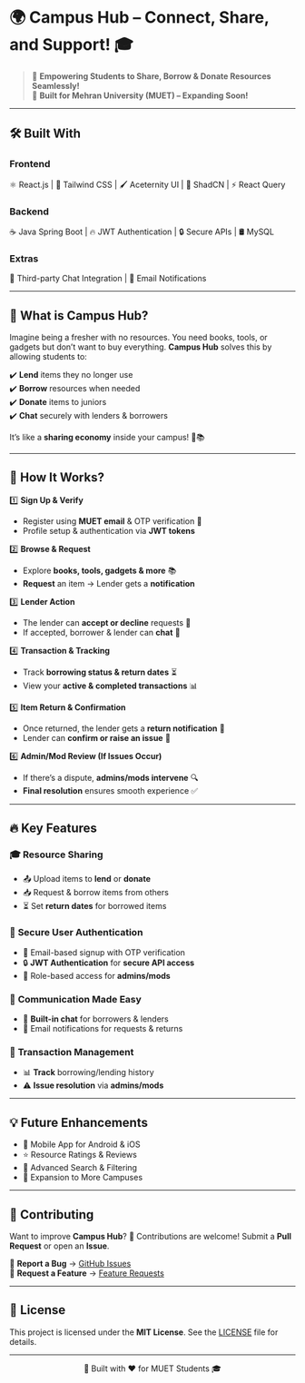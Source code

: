 # 🌍 **Campus Hub** – Connect, Share, and Support! 🎓

> 🚀 **Empowering Students to Share, Borrow & Donate Resources Seamlessly!**  
> 🎯 **Built for Mehran University (MUET) – Expanding Soon!**

---

## 🛠️ Built With

### **Frontend**

⚛️ React.js | 🎨 Tailwind CSS | 🖌️ Aceternity UI | 💎 ShadCN | ⚡ React Query

### **Backend**

☕ Java Spring Boot | 🔥 JWT Authentication | 🔒 Secure APIs | 🛢️ MySQL

### **Extras**

💬 Third-party Chat Integration | 📧 Email Notifications

---

## 🌟 **What is Campus Hub?**

Imagine being a fresher with no resources. You need books, tools, or gadgets but don’t want to buy everything. **Campus Hub** solves this by allowing students to:

✔️ **Lend** items they no longer use  
✔️ **Borrow** resources when needed  
✔️ **Donate** items to juniors  
✔️ **Chat** securely with lenders & borrowers

It’s like a **sharing economy** inside your campus! 🎒📚

---

## 🚀 **How It Works?**

1️⃣ **Sign Up & Verify**

- Register using **MUET email** & OTP verification 🔐
- Profile setup & authentication via **JWT tokens**

2️⃣ **Browse & Request**

- Explore **books, tools, gadgets & more** 📚
- **Request** an item → Lender gets a **notification**

3️⃣ **Lender Action**

- The lender can **accept or decline** requests 🚦
- If accepted, borrower & lender can **chat** 📩

4️⃣ **Transaction & Tracking**

- Track **borrowing status & return dates** ⏳
- View your **active & completed transactions** 📊

5️⃣ **Item Return & Confirmation**

- Once returned, the lender gets a **return notification** 🔔
- Lender can **confirm or raise an issue** 🛑

6️⃣ **Admin/Mod Review (If Issues Occur)**

- If there’s a dispute, **admins/mods intervene** 🔍
- **Final resolution** ensures smooth experience ✅

---

## 🔥 **Key Features**

### 🎓 **Resource Sharing**

- 📤 Upload items to **lend** or **donate**
- 📥 Request & borrow items from others
- ⏳ Set **return dates** for borrowed items

### 🔐 **Secure User Authentication**

- 📧 Email-based signup with OTP verification
- 🔒 **JWT Authentication** for **secure API access**
- 🚧 Role-based access for **admins/mods**

### 💬 **Communication Made Easy**

- 💭 **Built-in chat** for borrowers & lenders
- 📧 Email notifications for requests & returns

### 🔎 **Transaction Management**

- 📊 **Track** borrowing/lending history
- ⚠️ **Issue resolution** via **admins/mods**

---

## 💡 **Future Enhancements**

- 📱 Mobile App for Android & iOS
- ⭐ Resource Ratings & Reviews
- 🔎 Advanced Search & Filtering
- 🏫 Expansion to More Campuses

---

## 👥 **Contributing**

Want to improve **Campus Hub**? 🎉 Contributions are welcome! Submit a **Pull Request** or open an **Issue**.

📌 **Report a Bug** → [GitHub Issues](https://github.com/yourusername/campushub/issues)  
📌 **Request a Feature** → [Feature Requests](https://github.com/yourusername/campushub/issues)

---

## 📜 **License**

This project is licensed under the **MIT License**. See the [LICENSE](LICENSE) file for details.

---

<div align="center">
  <p>🚀 Built with ❤️ for MUET Students 🎓</p>
</div>
